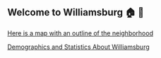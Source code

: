 ## Welcome to Williamsburg :house: :statue_of_liberty:



[Here is a map with an outline of the neighborhood](https://github.com/ricg310/GeoJSON/blob/master/map.geojson)

[Demographics and Statistics About Williamsburg](file:///Users/raquelcalero/Documents/MHC%20Seminar%204%20HW/Web%20Page%20Williamsburg.html)
